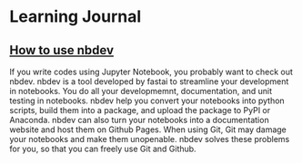 Learning Journal
================

<!-- WARNING: THIS FILE WAS AUTOGENERATED! DO NOT EDIT! -->

## [How to use nbdev](How_to_use_nbdev.ipynb)

If you write codes using Jupyter Notebook, you probably want to check
out nbdev. nbdev is a tool developed by fastai to streamline your
development in notebooks. You do all your developmemnt, documentation,
and unit testing in notebooks. nbdev help you convert your notebooks
into python scripts, build them into a package, and upload the package
to PyPI or Anaconda. nbdev can also turn your notebooks into a
documentation website and host them on Github Pages. When using Git, Git
may damage your notebooks and make them unopenable. nbdev solves these
problems for you, so that you can freely use Git and Github.
